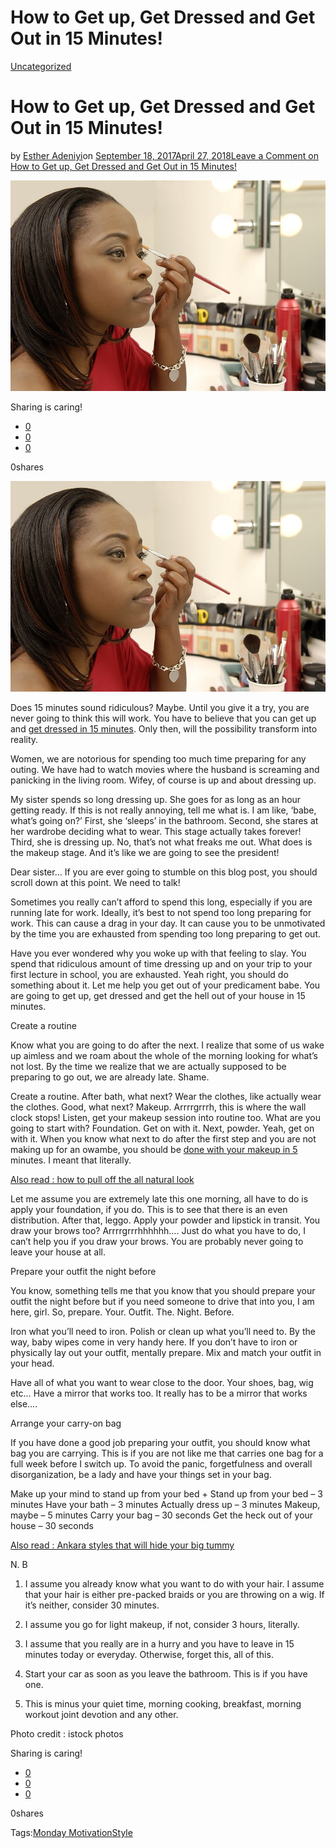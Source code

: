 # How to Get up, Get Dressed and Get Out in 15 Minutes!

[Uncategorized](https://estheradeniyi.com/category/uncategorized/)
# How to Get up, Get Dressed and Get Out in 15 Minutes!

by [Esther Adeniyi](https://estheradeniyi.com/author/esther-adeniyi/)on [September 18, 2017April 27, 2018](https://estheradeniyi.com/how-to-get-up-get-dressed-and-get-ou/)[Leave a Comment on How to Get up, Get Dressed and Get Out in 15 Minutes!](https://estheradeniyi.com/how-to-get-up-get-dressed-and-get-ou/#respond)

![](images/bigstock_putting_on_makeup_1341648.jpg)

Sharing is caring!

- [0](https://www.facebook.com/sharer/sharer.php?u=https%3A%2F%2Festheradeniyi.com%2Fhow-to-get-up-get-dressed-and-get-ou%2F&amp;t=How%20to%20Get%20up%2C%20Get%20Dressed%20and%20Get%20Out%20in%2015%20Minutes%21)
- [0](https://twitter.com/intent/tweet?text=How%20to%20Get%20up%2C%20Get%20Dressed%20and%20Get%20Out%20in%2015%20Minutes%21&amp;url=https%3A%2F%2Festheradeniyi.com%2Fhow-to-get-up-get-dressed-and-get-ou%2F)
- [0](#)

0shares

[![How to Get up, Get Dressed and Get Out in 15 Minutes!](images/bigstock_putting_on_makeup_1341648.jpg)](images/bigstock_putting_on_makeup_1341648.jpg)

 Does 15 minutes sound ridiculous? Maybe. Until you give it a try, you are never going to think this will work. You have to believe that you can get up and [get dressed in 15 minutes](https://patch.com/pennsylvania/plum-oakmont/bp--10-simple-ways-to-get-ready-in-less-than-15-minutes). Only then, will the possibility transform into reality.

Women, we are notorious for spending too much time preparing for any outing. We have had to watch movies where the husband is screaming and panicking in the living room. Wifey, of course is up and about dressing up.

My sister spends so long dressing up. She goes for as long as an hour getting ready. If this is not really annoying, tell me what is. I am like, &#x2018;babe, what&#x2019;s going on?&#x2019; First, she &#x2018;sleeps&#x2019; in the bathroom. Second, she stares at her wardrobe deciding what to wear. This stage actually takes forever! Third, she is dressing up. No, that&#x2019;s not what freaks me out. What does is the makeup stage. And it&#x2019;s like we are going to see the president!

Dear sister&#x2026; If you are ever going to stumble on this blog post, you should scroll down at this point. We need to talk!

Sometimes you really can&#x2019;t afford to spend this long, especially if you are running late for work. Ideally, it&#x2019;s best to not spend too long preparing for work. This can cause a drag in your day. It can cause you to be unmotivated by the time you are exhausted from spending too long preparing to get out.

Have you ever wondered why you woke up with that feeling to slay. You spend that ridiculous amount of time dressing up and on your trip to your first lecture in school, you are exhausted. Yeah right, you should do something about it. Let me help you get out of your predicament babe. You are going to get up, get dressed and get the hell out of your house in 15 minutes.

Create a routine&#xA0;

Know what you are going to do after the next. I realize that some of us wake up aimless and we roam about the whole of the morning looking for what&#x2019;s not lost. By the time we realize that we are actually supposed to be preparing to go out, we are already late. Shame.

Create a routine. After bath, what next? Wear the clothes, like actually wear the clothes. Good, what next? Makeup. Arrrrgrrrh, this is where the wall clock stops! Listen, get your makeup session into routine too. What are you going to start with? Foundation. Get on with it. Next, powder. Yeah, get on with it. When you know what next to do after the first step and you are not making up for an owambe, you should be&#xA0;[done with your makeup in 5 ](http://advicefromatwentysomething.com/how-to-get-ready-in-5-minutes/)minutes. I meant that literally.

[Also read : how to pull off the all natural look](https://www.estheradeniyi.com/how-to-pull-off-all-natural-look?m=1)

Let me assume you are extremely late this one morning, all have to do is apply your foundation, if you do. This is to see that there is an even distribution. After that, leggo. Apply your powder and lipstick in transit. You draw your brows too? Arrrrgrrrhhhhhh&#x2026;. Just do what you have to do, I can&#x2019;t help you if you draw your brows. You are probably never going to leave your house at all.

Prepare your outfit the night before&#xA0;

You know, something tells me that you know that you should prepare your outfit the night before but if you need someone to drive that into you, I am here, girl. So, prepare. Your. Outfit. The. Night. Before.

Iron what you&#x2019;ll need to iron. Polish or clean up what you&#x2019;ll need to. By the way, baby wipes come in very handy here. If you don&#x2019;t have to iron or physically lay out your outfit, mentally prepare. Mix and match your outfit in your head.

Have all of what you want to wear close to the door. Your shoes, bag, wig etc&#x2026; Have a mirror that works too. It really has to be a mirror that works else&#x2026;.

Arrange your carry-on bag

If you have done a good job preparing your outfit, you should know what bag you are carrying. This is if you are not like me that carries one bag for a full week before I switch up. To avoid the panic, forgetfulness and overall disorganization, be a lady and have your things set in your bag.

 Make up your mind to stand up from your bed + Stand up from your bed &#x2013; 3 minutes
 Have your bath &#x2013; 3 minutes
 Actually dress up &#x2013; 3 minutes
 Makeup, maybe &#x2013; 5 minutes
 Carry your bag &#x2013; 30 seconds
 Get the heck out of your house &#x2013; 30 seconds

[Also read : Ankara styles that will hide your big tummy](https://www.estheradeniyi.com/ankara-styles-that-will-hide-your-big)

N. B

1. I assume you already know what you want to do with your hair. I assume that your hair is either pre-packed braids or you are throwing on a wig. If it&#x2019;s neither, consider 30 minutes.

2. I assume you go for light makeup, if not, consider 3 hours, literally.

3. I assume that you really are in a hurry and you have to leave in 15 minutes today or everyday. Otherwise, forget this, all of this.

4. Start your car as soon as you leave the bathroom. This is if you have one.

5. This is minus your quiet time, morning cooking, breakfast, morning workout joint devotion and any other.

Photo credit : istock photos&#xA0;

Sharing is caring!

- [0](https://www.facebook.com/sharer/sharer.php?u=https%3A%2F%2Festheradeniyi.com%2Fhow-to-get-up-get-dressed-and-get-ou%2F&amp;t=How%20to%20Get%20up%2C%20Get%20Dressed%20and%20Get%20Out%20in%2015%20Minutes%21)
- [0](https://twitter.com/intent/tweet?text=How%20to%20Get%20up%2C%20Get%20Dressed%20and%20Get%20Out%20in%2015%20Minutes%21&amp;url=https%3A%2F%2Festheradeniyi.com%2Fhow-to-get-up-get-dressed-and-get-ou%2F)
- [0](#)

0shares

Tags:[Monday Motivation](https://estheradeniyi.com/tag/monday-motivation/)[Style](https://estheradeniyi.com/tag/style/)